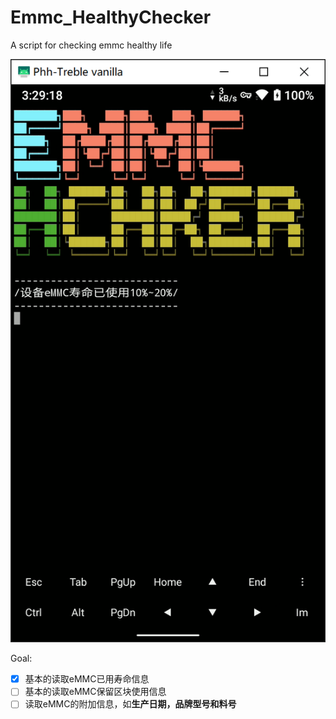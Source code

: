 # Emmc_HealthyChecker
A script for checking emmc healthy life

![当前实现](sample/image.png)

Goal:
- [x] 基本的读取eMMC已用寿命信息
- [ ] 基本的读取eMMC保留区块使用信息
- [ ] 读取eMMC的附加信息，如**生产日期，品牌型号和料号**